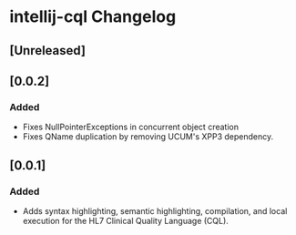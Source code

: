 <!-- Keep a Changelog guide -> https://keepachangelog.com -->

# intellij-cql Changelog

## [Unreleased]

## [0.0.2]
### Added
- Fixes NullPointerExceptions in concurrent object creation
- Fixes QName duplication by removing UCUM's XPP3 dependency. 

## [0.0.1]
### Added
- Adds syntax highlighting, semantic highlighting, compilation, and local execution for the HL7 Clinical Quality Language (CQL).

